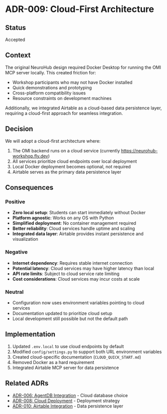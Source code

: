 # ADR-009: Cloud-First Architecture

## Status
Accepted

## Context
The original NeuroHub design required Docker Desktop for running the OMI MCP server locally. This created friction for:
- Workshop participants who may not have Docker installed
- Quick demonstrations and prototyping
- Cross-platform compatibility issues
- Resource constraints on development machines

Additionally, we integrated Airtable as a cloud-based data persistence layer, requiring a cloud-first approach for seamless integration.

## Decision
We will adopt a cloud-first architecture where:
1. The OMI backend runs on a cloud service (currently https://neurohub-workshop.fly.dev)
2. All services prioritize cloud endpoints over local deployment
3. Local Docker deployment becomes optional, not required
4. Airtable serves as the primary data persistence layer

## Consequences

### Positive
- **Zero local setup**: Students can start immediately without Docker
- **Platform agnostic**: Works on any OS with Python
- **Simplified deployment**: No container management required
- **Better reliability**: Cloud services handle uptime and scaling
- **Integrated data layer**: Airtable provides instant persistence and visualization

### Negative
- **Internet dependency**: Requires stable internet connection
- **Potential latency**: Cloud services may have higher latency than local
- **API rate limits**: Subject to cloud service rate limiting
- **Cost considerations**: Cloud services may incur costs at scale

### Neutral
- Configuration now uses environment variables pointing to cloud services
- Documentation updated to prioritize cloud setup
- Local development still possible but not the default path

## Implementation
1. Updated `.env.local` to use cloud endpoints by default
2. Modified `config/settings.py` to support both URL environment variables
3. Created cloud-specific documentation (`CLOUD_QUICK_START.md`)
4. Removed Docker as a hard requirement
5. Integrated Airtable MCP server for data persistence

## Related ADRs
- [ADR-006: AgentDB Integration](006-agentdb-integration.md) - Cloud database choice
- [ADR-008: Cloud Deployment](008-cloud-deployment.md) - Deployment strategy
- [ADR-010: Airtable Integration](010-airtable-integration.md) - Data persistence layer